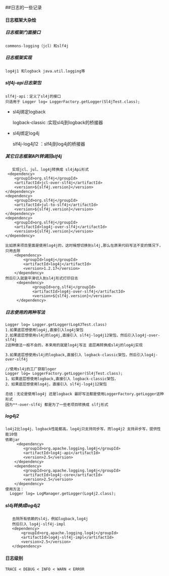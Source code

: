 ##日志的一些记录



#### 日志框架大杂烩

##### 日志框架门面接口

    commons-logging（jcl）和slf4j
    
##### 日志框架实现

    log4j1 和logback java.util.logging等
    
##### slf4j-api日志架包

    slf4j-api：定义了sl4j的接口 
    只适用于 Logger log= LoggerFactory.getLogger(Sl4jTest.class);   
* sl4j绑定logback

    
    logback-classic :实现sl4j到logback的桥接器     
* sl4j绑定log4j

    
    slf4j-log4j12 ：slf4j到log4j的桥接器
        
##### 其它日志框架API转调回slf4j
       实现jcl、jul、log4j转换成 sl4jApi形式
     <dependency>
        <groupId>org.slf4j</groupId>
        <artifactId>jcl-over-slf4j</artifactId>
        <version>${slf4j.version}</version>
    </dependency>
    <dependency>
        <groupId>org.slf4j</groupId>
        <artifactId>jul-to-slf4j</artifactId>
        <version>${slf4j.version}</version>
    </dependency>
    <dependency>
        <groupId>org.slf4j</groupId>
        <artifactId>log4j-over-slf4j</artifactId>
        <version>${slf4j.version}</version>
    </dependency>
    
    比如原来项目里面是使用log4j的，这时候想切换到sl4j,那么在原来代码写法不变的情况下，
    只用去除
        <dependency>
            <groupId>log4j</groupId>
            <artifactId>log4j</artifactId>
            <version>1.2.17</version>
        </dependency>
    然后引入就是平滑切入到sl4j形式打印日志
         <dependency>
                <groupId>org.slf4j</groupId>
                <artifactId>log4j-over-slf4j</artifactId>
                <version>${slf4j.version}</version>
         </dependency>
   
##### 日志使用的两种写法
    Logger log= Logger.getLogger(Log4JTest.class)
    1.如果底层想使用log4j,直接引入log4j架包
    2.如果底层想使用sl4j的log4j,直接引入 slf4j-log4j12架包，然后引入log4j-over-slf4j 
    2这种做法一般不会的，本来用的就是log4j写法 底层再转换成sl4j的log4j实现
    
    3.如果底层想使用sl4j的logback,直接引入 logback-classic架包，然后引入log4j-over-slf4j 
    
    //使用sl4j的工厂获取loger
    Logger log= LoggerFactory.getLogger(Sl4jTest.class); 
    1、如果底层想使用logback,直接引入 logback-classic架包，
    2、如果底层想使用log4j，直接引入 slf4j-log4j12架包 
    
    总结：无论是使用log4j 还是logback 最好写法都是使用LoggerFactory.getLogger这种形式
    因为**-over-slf4j 都是为了一些老项目转换成 slfj形式


##### log4j2
    lo4j2比log4j、logback性能都高，log4j只支持同步写，而log4j2 支持异步写，提供性能10倍
    依赖jar
         <dependency>
            <groupId>org.apache.logging.log4j</groupId>
            <artifactId>log4j-api</artifactId>
            <version>2.5</version>
        </dependency>
        <dependency>
            <groupId>org.apache.logging.log4j</groupId>
            <artifactId>log4j-core</artifactId>
            <version>2.5</version>
        </dependency>
    使用方法：
      Logger log= LogManager.getLogger(Log4j2.class); 
   
##### sl4j转换成log4j2    
       去除所有依赖的sl4j，例如logback,log4j
       然后引入 log4j-slf4j-impl
       <dependency>
           <groupId>org.apache.logging.log4j</groupId>
           <artifactId>log4j-slf4j-impl</artifactId>
           <version>2.5</version>
       </dependency>
    
#### 日志级别
    TRACE < DEBUG < INFO < WARN < ERROR   
        
        
             